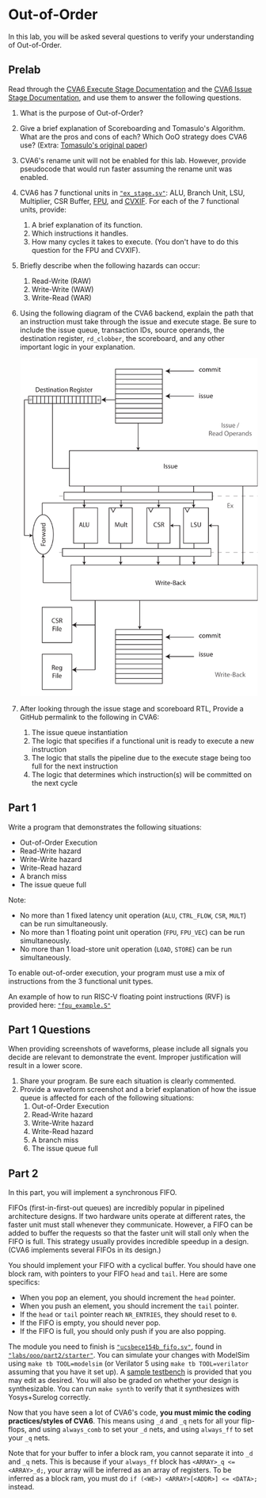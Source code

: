 
# Out-of-Order

In this lab, you will be asked several questions to verify your understanding of Out-of-Order.

## Prelab

Read through the [CVA6 Execute Stage Documentation](https://docs.openhwgroup.org/projects/cva6-user-manual/03_cva6_design/ex_stage.html) and the [CVA6 Issue Stage Documentation](https://docs.openhwgroup.org/projects/cva6-user-manual/03_cva6_design/issue_stage.html), and use them to answer the following questions.

1. What is the purpose of Out-of-Order?
2. Give a brief explanation of Scoreboarding and Tomasulo's Algorithm. What are the pros and cons of each? Which OoO strategy does CVA6 use? (Extra: [Tomasulo's original paper](https://ieeexplore.ieee.org/document/5392028))
3. CVA6's rename unit will not be enabled for this lab. However, provide pseudocode that would run faster assuming the rename unit was enabled.
4. CVA6 has 7 functional units in [`"ex_stage.sv"`](https://github.com/openhwgroup/cva6/blob/master/core/ex_stage.sv): ALU, Branch Unit, LSU, Multiplier, CSR Buffer, [FPU](https://github.com/openhwgroup/cvfpu), and [CVXIF](https://github.com/openhwgroup/core-v-xif). For each of the 7 functional units, provide:
    1. A brief explanation of its function.
    2. Which instructions it handles.
    3. How many cycles it takes to execute. (You don't have to do this question for the FPU and CVXIF).
5. Briefly describe when the following hazards can occur:
    1. Read-Write (RAW)
    2. Write-Write (WAW)
    3. Write-Read (WAR)
6. Using the following diagram of the CVA6 backend, explain the path that an instruction must take through the issue and execute stage. Be sure to include the issue queue, transaction IDs, source operands, the destination register, `rd_clobber`, the scoreboard, and any other important logic in your explanation.

    [![Scoreboard](./ooo/figures/scoreboard.svg)](https://docs.openhwgroup.org/projects/cva6-user-manual/03_cva6_design/issue_stage.html)

7. After looking through the issue stage and scoreboard RTL, Provide a GitHub permalink to the following in CVA6:
    1. The issue queue instantiation
    2. The logic that specifies if a functional unit is ready to execute a new instruction
    3. The logic that stalls the pipeline due to the execute stage being too full for the next instruction
    4. The logic that determines which instruction(s) will be committed on the next cycle

## Part 1

Write a program that demonstrates the following situations:

* Out-of-Order Execution
* Read-Write hazard
* Write-Write hazard
* Write-Read hazard
* A branch miss
* The issue queue full

Note:

* No more than 1 fixed latency unit operation (`ALU`, `CTRL_FLOW`, `CSR`, `MULT`) can be run simultaneously.
* No more than 1 floating point unit operation (`FPU`, `FPU_VEC`) can be run simultaneously.
* No more than 1 load-store unit operation (`LOAD`, `STORE`) can be run simultaneously.

To enable out-of-order execution, your program must use a mix of instructions from the 3  functional unit types.

An example of how to run RISC-V floating point instructions (RVF) is provided here: [`"fpu_example.S"`](https://github.com/sifferman/labs-with-cva6/blob/main/programs/rvf/fpu_example.S)

## Part 1 Questions

When providing screenshots of waveforms, please include all signals you decide are relevant to demonstrate the event. Improper justification will result in a lower score.

1. Share your program. Be sure each situation is clearly commented.
2. Provide a waveform screenshot and a brief explanation of how the issue queue is affected for each of the following situations:
    1. Out-of-Order Execution
    2. Read-Write hazard
    3. Write-Write hazard
    4. Write-Read hazard
    5. A branch miss
    6. The issue queue full

## Part 2

In this part, you will implement a synchronous FIFO.

FIFOs (first-in-first-out queues) are incredibly popular in pipelined architecture designs. If two hardware units operate at different rates, the faster unit must stall whenever they communicate. However, a FIFO can be added to buffer the requests so that the faster unit will stall only when the FIFO is full. This strategy usually provides incredible speedup in a design. (CVA6 implements several FIFOs in its design.)

You should implement your FIFO with a cyclical buffer. You should have one block ram, with pointers to your FIFO `head` and `tail`. Here are some specifics:

* When you pop an element, you should increment the `head` pointer.
* When you push an element, you should increment the `tail` pointer.
* If the `head` or `tail` pointer reach `NR_ENTRIES`, they should reset to `0`.
* If the FIFO is empty, you should never pop.
* If the FIFO is full, you should only push if you are also popping.

The module you need to finish is [`"ucsbece154b_fifo.sv"`](https://github.com/sifferman/labs-with-cva6/blob/main/labs/ooo/part2/starter/ucsbece154b_fifo.sv), found in [`"labs/ooo/part2/starter"`](https://github.com/sifferman/labs-with-cva6/tree/main/labs/ooo/part2/starter). You can simulate your changes with ModelSim using `make tb TOOL=modelsim` (or Verilator 5 using `make tb TOOL=verilator` assuming that you have it set up). A [sample testbench](https://github.com/sifferman/labs-with-cva6/blob/main/labs/ooo/part2/starter/tb/fifo_tb.sv) is provided that you may edit as desired. You will also be graded on whether your design is synthesizable. You can run `make synth` to verify that it synthesizes with Yosys+Surelog correctly.

Now that you have seen a lot of CVA6's code, **you must mimic the coding practices/styles of CVA6**. This means using `_d` and `_q` nets for all your flip-flops, and using `always_comb` to set your `_d` nets, and using `always_ff` to set your `_q` nets.

Note that for your buffer to infer a block ram, you cannot separate it into `_d` and `_q` nets. This is because if your `always_ff` block has `<ARRAY>_q <= <ARRAY>_d;`, your array will be inferred as an array of registers. To be inferred as a block ram, you must do `if (<WE>) <ARRAY>[<ADDR>] <= <DATA>;` instead.

